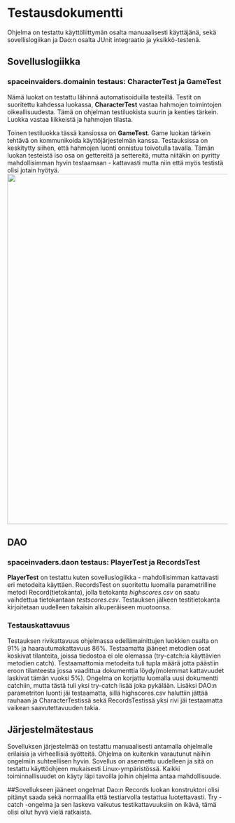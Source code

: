 # Testausdokumentti
Ohjelma on testattu käyttöliittymän osalta manuaalisesti käyttäjänä, sekä sovellislogiikan ja Dao:n osalta JUnit integraatio ja yksikkö-testenä.

## Sovelluslogiikka
### spaceinvaiders.domainin testaus: CharacterTest ja GameTest 
Nämä luokat on testattu lähinnä automatisoiduilla testeillä. Testit on suoritettu kahdessa luokassa, 
**CharacterTest** vastaa hahmojen toimintojen oikeallisuudesta. Tämä on ohjelman testiluokista suurin ja kenties tärkein. Luokka vastaa liikkeistä ja hahmojen tilasta.

Toinen testiluokka tässä kansiossa on **GameTest**. Game luokan tärkein tehtävä on kommunikoida käyttöjärjestelmän kanssa. Testauksissa on keskitytty siihen, että hahmojen luonti onnistuu toivotulla tavalla.
Tämän luokan testeistä iso osa on gettereitä ja settereitä, mutta niitäkin on pyritty mahdollisimman hyvin testaamaan - kattavasti mutta niin että myös testistä olisi jotain hyötyä.
<img src="https://github.com/kivik-beep/ot-harjoitustyo/blob/main/dokumentaatio/kuvat/testaus.png" width="800">
## DAO
### spaceinvaders.daon testaus: PlayerTest ja RecordsTest
**PlayerTest** on testattu kuten sovelluslogiikka - mahdollisimman kattavasti eri metodeita käyttäen. RecordsTest on suoritettu luomalla parametrilline metodi Record(tietokanta),
jolla tietokanta *highscores.csv* on saatu vaihdettua tietokantaan *testscores.csv*. Testauksen jälkeen testitietokanta kirjoitetaan uudelleen takaisin alkuperäiseen muotoonsa.

### Testauskattavuus 
Testauksen rivikattavuus ohjelmassa edellämainittujen luokkien osalta on 91% ja haarautumakattavuus 86%. 
Testaamatta jääneet metodien osat koskivat tilanteita, joissa tiedostoa ei ole olemassa (try-catch:ia käyttävien metodien catch). Testaamattomia metodeita tuli tupla määrä jotta päästiin eroon tilanteesta jossa vaadittua dokumenttia löydy(molemmat kattavuudet laskivat tämän vuoksi 5%). Ongelma on korjattu luomalla uusi dokumentti catchiin, mutta tästä tuli yksi try-catch lisää joka pykälään. 
Lisäksi DAO:n parametriton luonti jäi testaamatta, sillä highscores.csv haluttiin jättää rauhaan ja CharacterTestissä sekä RecordsTestissä yksi rivi jäi testaamatta vaikean saavutettavuuden takia.

## Järjestelmätestaus
Sovelluksen järjestelmää on testattu manuaalisesti antamalla ohjelmalle erilaisia ja virheellisiä syötteitä. Ohjelma on kuitenkin varautunut näihin ongelmiin suhteellisen hyvin.
Sovellus on asennettu uudelleen ja sitä on testattu käyttöohjeen mukaisesti Linux-ympäristössä. Kaikki toiminnallisuudet on käyty läpi tavoilla joihin ohjelma antaa mahdollisuude.

##Sovellukseen jääneet ongelmat 
Dao:n Records luokan konstruktori olisi pitänyt saada sekä normaalilla että testiarvolla testattua luotettavasti. Try - catch -ongelma ja sen laskeva vaikutus testikattavuuksiin on ikävä, tämä olisi ollut hyvä vielä ratkaista.
